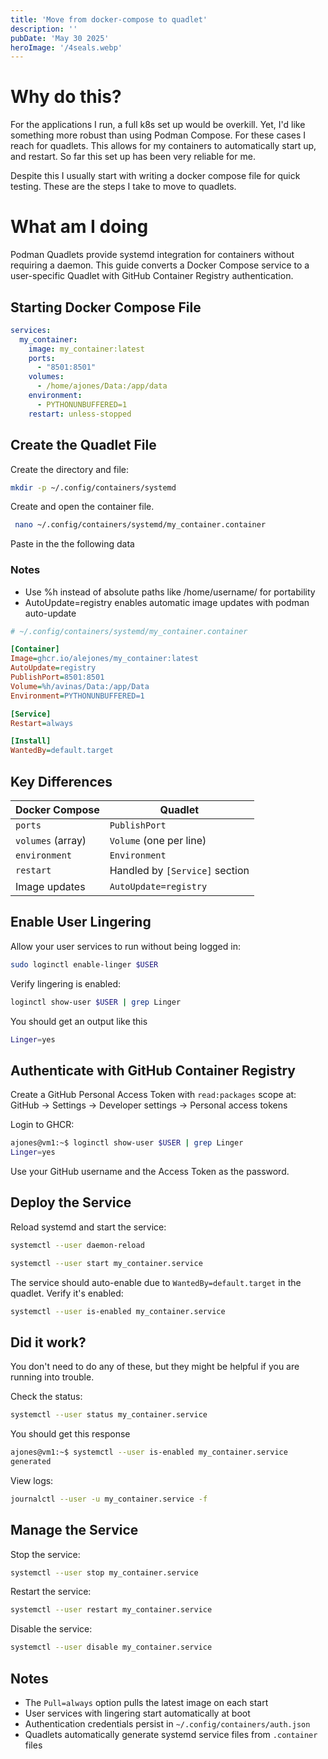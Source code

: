 ```yaml
---
title: 'Move from docker-compose to quadlet'
description: ''
pubDate: 'May 30 2025'
heroImage: '/4seals.webp'
---
```

# Why do this?
For the applications I run, a full k8s set up would be overkill. Yet, I'd like something more robust than using Podman Compose. For these cases I reach for quadlets.
This allows for my containers to automatically start up, and restart. So far this set up has been very reliable for me.

Despite this I usually start with writing a docker compose file for quick testing. These are the steps I take to move to quadlets.

# What am I doing

Podman Quadlets provide systemd integration for containers without requiring a daemon. This guide converts a Docker Compose service to a user-specific Quadlet with GitHub Container Registry authentication.

## Starting Docker Compose File

```yaml
services:
  my_container:
    image: my_container:latest
    ports:
      - "8501:8501"
    volumes:
      - /home/ajones/Data:/app/data
    environment:
      - PYTHONUNBUFFERED=1
    restart: unless-stopped
```

## Create the Quadlet File

Create the directory and file:

```bash
mkdir -p ~/.config/containers/systemd
```

Create and open the container file. 
```bash
 nano ~/.config/containers/systemd/my_container.container
```

Paste in the the following data
### Notes 
- Use %h instead of absolute paths like /home/username/ for portability
- AutoUpdate=registry enables automatic image updates with podman auto-update

```ini
# ~/.config/containers/systemd/my_container.container

[Container]
Image=ghcr.io/alejones/my_container:latest
AutoUpdate=registry
PublishPort=8501:8501
Volume=%h/avinas/Data:/app/Data
Environment=PYTHONUNBUFFERED=1

[Service]
Restart=always

[Install]
WantedBy=default.target
```

## Key Differences

| Docker Compose | Quadlet |
|----------------|---------|
| `ports` | `PublishPort` |
| `volumes` (array) | `Volume` (one per line) |
| `environment` | `Environment` |
| `restart` | Handled by `[Service]` section |
| Image updates | `AutoUpdate=registry` |


## Enable User Lingering

Allow your user services to run without being logged in:

```bash
sudo loginctl enable-linger $USER
```

Verify lingering is enabled:

```bash
loginctl show-user $USER | grep Linger
```

You should get an output like this
```bash
Linger=yes
```

## Authenticate with GitHub Container Registry

Create a GitHub Personal Access Token with `read:packages` scope at: GitHub → Settings → Developer settings → Personal access tokens

Login to GHCR:

```bash
ajones@vm1:~$ loginctl show-user $USER | grep Linger
Linger=yes
```

Use your GitHub username and the Access Token as the password.

## Deploy the Service

Reload systemd and start the service:

```bash
systemctl --user daemon-reload
```

```bash
systemctl --user start my_container.service
```

The service should auto-enable due to `WantedBy=default.target` in the quadlet. Verify it's enabled:

```bash
systemctl --user is-enabled my_container.service
```

## Did it work?

You don't need to do any of these, but they might be helpful if you are running into trouble.

Check the status:

```bash
systemctl --user status my_container.service
```

You should get this response
```bash
ajones@vm1:~$ systemctl --user is-enabled my_container.service
generated
```


View logs:

```bash
journalctl --user -u my_container.service -f
```

## Manage the Service

Stop the service:

```bash
systemctl --user stop my_container.service
```

Restart the service:

```bash
systemctl --user restart my_container.service
```

Disable the service:

```bash
systemctl --user disable my_container.service
```

## Notes

- The `Pull=always` option pulls the latest image on each start
- User services with lingering start automatically at boot
- Authentication credentials persist in `~/.config/containers/auth.json`
- Quadlets automatically generate systemd service files from `.container` files